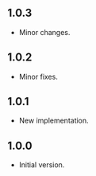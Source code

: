 ## 1.0.3
- Minor changes.

## 1.0.2
- Minor fixes.

## 1.0.1

- New implementation.

## 1.0.0

- Initial version.
